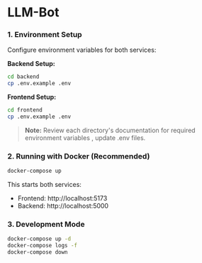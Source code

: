 # LLM-Bot

### 1. Environment Setup

Configure environment variables for both services:

**Backend Setup:**

```bash
cd backend
cp .env.example .env
```

**Frontend Setup:**

```bash
cd frontend
cp .env.example .env  
```

> **Note:** Review each directory's documentation for required environment variables , update .env files.

### 2. Running with Docker (Recommended)

```bash
docker-compose up
```

This starts both services:

- Frontend: http://localhost:5173
- Backend: http://localhost:5000

### 3. Development Mode

```bash
docker-compose up -d  
docker-compose logs -f  
docker-compose down  
```




